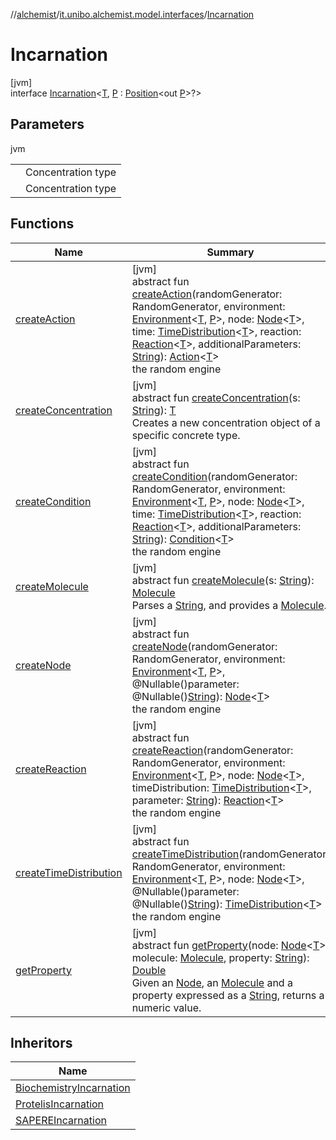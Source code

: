 //[alchemist](../../../index.md)/[it.unibo.alchemist.model.interfaces](../index.md)/[Incarnation](index.md)

# Incarnation

[jvm]\
interface [Incarnation](index.md)<[T](index.md), [P](index.md) : [Position](../-position/index.md)<out [P](index.md)>?>

## Parameters

jvm

| | |
|---|---|
| <T> | Concentration type |
| <P> | Concentration type |

## Functions

| Name | Summary |
|---|---|
| [createAction](create-action.md) | [jvm]<br>abstract fun [createAction](create-action.md)(randomGenerator: RandomGenerator, environment: [Environment](../-environment/index.md)<[T](../-node/index.md), [P](index.md)>, node: [Node](../-node/index.md)<[T](../-node/index.md)>, time: [TimeDistribution](../-time-distribution/index.md)<[T](../-node/index.md)>, reaction: [Reaction](../-reaction/index.md)<[T](../-node/index.md)>, additionalParameters: [String](https://docs.oracle.com/javase/8/docs/api/java/lang/String.html)): [Action](../-action/index.md)<[T](../-node/index.md)><br>the random engine |
| [createConcentration](create-concentration.md) | [jvm]<br>abstract fun [createConcentration](create-concentration.md)(s: [String](https://docs.oracle.com/javase/8/docs/api/java/lang/String.html)): [T](../-node/index.md)<br>Creates a new concentration object of a specific concrete type. |
| [createCondition](create-condition.md) | [jvm]<br>abstract fun [createCondition](create-condition.md)(randomGenerator: RandomGenerator, environment: [Environment](../-environment/index.md)<[T](../-node/index.md), [P](index.md)>, node: [Node](../-node/index.md)<[T](../-node/index.md)>, time: [TimeDistribution](../-time-distribution/index.md)<[T](../-node/index.md)>, reaction: [Reaction](../-reaction/index.md)<[T](../-node/index.md)>, additionalParameters: [String](https://docs.oracle.com/javase/8/docs/api/java/lang/String.html)): [Condition](../-condition/index.md)<[T](../-node/index.md)><br>the random engine |
| [createMolecule](create-molecule.md) | [jvm]<br>abstract fun [createMolecule](create-molecule.md)(s: [String](https://docs.oracle.com/javase/8/docs/api/java/lang/String.html)): [Molecule](../-molecule/index.md)<br>Parses a [String](https://docs.oracle.com/javase/8/docs/api/java/lang/String.html), and provides a [Molecule](../-molecule/index.md). |
| [createNode](create-node.md) | [jvm]<br>abstract fun [createNode](create-node.md)(randomGenerator: RandomGenerator, environment: [Environment](../-environment/index.md)<[T](../-node/index.md), [P](index.md)>, @Nullable()parameter: @Nullable()[String](https://docs.oracle.com/javase/8/docs/api/java/lang/String.html)): [Node](../-node/index.md)<[T](../-node/index.md)><br>the random engine |
| [createReaction](create-reaction.md) | [jvm]<br>abstract fun [createReaction](create-reaction.md)(randomGenerator: RandomGenerator, environment: [Environment](../-environment/index.md)<[T](../-node/index.md), [P](index.md)>, node: [Node](../-node/index.md)<[T](../-node/index.md)>, timeDistribution: [TimeDistribution](../-time-distribution/index.md)<[T](../-node/index.md)>, parameter: [String](https://docs.oracle.com/javase/8/docs/api/java/lang/String.html)): [Reaction](../-reaction/index.md)<[T](../-node/index.md)><br>the random engine |
| [createTimeDistribution](create-time-distribution.md) | [jvm]<br>abstract fun [createTimeDistribution](create-time-distribution.md)(randomGenerator: RandomGenerator, environment: [Environment](../-environment/index.md)<[T](../-node/index.md), [P](index.md)>, node: [Node](../-node/index.md)<[T](../-node/index.md)>, @Nullable()parameter: @Nullable()[String](https://docs.oracle.com/javase/8/docs/api/java/lang/String.html)): [TimeDistribution](../-time-distribution/index.md)<[T](../-node/index.md)><br>the random engine |
| [getProperty](get-property.md) | [jvm]<br>abstract fun [getProperty](get-property.md)(node: [Node](../-node/index.md)<[T](../-node/index.md)>, molecule: [Molecule](../-molecule/index.md), property: [String](https://docs.oracle.com/javase/8/docs/api/java/lang/String.html)): [Double](https://kotlinlang.org/api/latest/jvm/stdlib/kotlin/-double/index.html)<br>Given an [Node](../-node/index.md), an [Molecule](../-molecule/index.md) and a property expressed as a [String](https://docs.oracle.com/javase/8/docs/api/java/lang/String.html), returns a numeric value. |

## Inheritors

| Name |
|---|
| [BiochemistryIncarnation](../../it.unibo.alchemist.model/-biochemistry-incarnation/index.md) |
| [ProtelisIncarnation](../../it.unibo.alchemist.model/-protelis-incarnation/index.md) |
| [SAPEREIncarnation](../../it.unibo.alchemist.model/-s-a-p-e-r-e-incarnation/index.md) |
